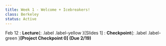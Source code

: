 ```yaml
---
title: Week 1 - Welcome + Icebreakers!
class: Berkeley
status: Active
---
```



Feb 12
: **Lecture**{: .label .label-yellow }[Slides 1]
: **Checkpoint**{: .label .label-green }**[Project Checkpoint 0] (Due 2/19)**
